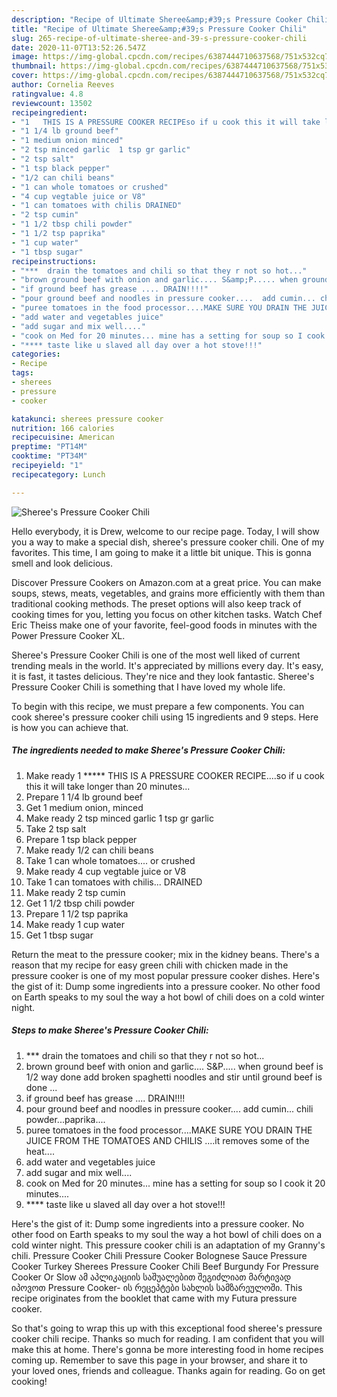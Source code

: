 ```yaml
---
description: "Recipe of Ultimate Sheree&amp;#39;s Pressure Cooker Chili"
title: "Recipe of Ultimate Sheree&amp;#39;s Pressure Cooker Chili"
slug: 265-recipe-of-ultimate-sheree-and-39-s-pressure-cooker-chili
date: 2020-11-07T13:52:26.547Z
image: https://img-global.cpcdn.com/recipes/6387444710637568/751x532cq70/sherees-pressure-cooker-chili-recipe-main-photo.jpg
thumbnail: https://img-global.cpcdn.com/recipes/6387444710637568/751x532cq70/sherees-pressure-cooker-chili-recipe-main-photo.jpg
cover: https://img-global.cpcdn.com/recipes/6387444710637568/751x532cq70/sherees-pressure-cooker-chili-recipe-main-photo.jpg
author: Cornelia Reeves
ratingvalue: 4.8
reviewcount: 13502
recipeingredient:
- "1   THIS IS A PRESSURE COOKER RECIPEso if u cook this it will take longer than 20 minutes"
- "1 1/4 lb ground beef"
- "1 medium onion minced"
- "2 tsp minced garlic  1 tsp gr garlic"
- "2 tsp salt"
- "1 tsp black pepper"
- "1/2 can chili beans"
- "1 can whole tomatoes or crushed"
- "4 cup vegtable juice or V8"
- "1 can tomatoes with chilis DRAINED"
- "2 tsp cumin"
- "1 1/2 tbsp chili powder"
- "1 1/2 tsp paprika"
- "1 cup water"
- "1 tbsp sugar"
recipeinstructions:
- "***  drain the tomatoes and chili so that they r not so hot..."
- "brown ground beef with onion and garlic.... S&amp;P..... when ground beef is 1/2 way done add broken spaghetti noodles and stir until ground beef is done ..."
- "if ground beef has grease .... DRAIN!!!!"
- "pour ground beef and noodles in pressure cooker....  add cumin... chili powder...paprika...."
- "puree tomatoes in the food processor....MAKE SURE YOU DRAIN THE JUICE FROM THE TOMATOES AND CHILIS ....it removes some of the heat...."
- "add water and vegetables juice"
- "add sugar and mix well...."
- "cook on Med for 20 minutes... mine has a setting for soup so I cook it 20 minutes...."
- "**** taste like u slaved all day over a hot stove!!!"
categories:
- Recipe
tags:
- sherees
- pressure
- cooker

katakunci: sherees pressure cooker 
nutrition: 166 calories
recipecuisine: American
preptime: "PT14M"
cooktime: "PT34M"
recipeyield: "1"
recipecategory: Lunch

---
```



![Sheree&#39;s Pressure Cooker Chili](https://img-global.cpcdn.com/recipes/6387444710637568/751x532cq70/sherees-pressure-cooker-chili-recipe-main-photo.jpg)

Hello everybody, it is Drew, welcome to our recipe page. Today, I will show you a way to make a special dish, sheree&#39;s pressure cooker chili. One of my favorites. This time, I am going to make it a little bit unique. This is gonna smell and look delicious.

Discover Pressure Cookers on Amazon.com at a great price. You can make soups, stews, meats, vegetables, and grains more efficiently with them than traditional cooking methods. The preset options will also keep track of cooking times for you, letting you focus on other kitchen tasks. Watch Chef Eric Theiss make one of your favorite, feel-good foods in minutes with the Power Pressure Cooker XL.

Sheree&#39;s Pressure Cooker Chili is one of the most well liked of current trending meals in the world. It's appreciated by millions every day. It's easy, it is fast, it tastes delicious. They're nice and they look fantastic. Sheree&#39;s Pressure Cooker Chili is something that I have loved my whole life.


To begin with this recipe, we must prepare a few components. You can cook sheree&#39;s pressure cooker chili using 15 ingredients and 9 steps. Here is how you can achieve that.

<!--inarticleads1-->

##### The ingredients needed to make Sheree&#39;s Pressure Cooker Chili:

1. Make ready 1 *****  THIS IS A PRESSURE COOKER RECIPE....so if u cook this it will take longer than 20 minutes...
1. Prepare 1 1/4 lb ground beef
1. Get 1 medium onion, minced
1. Make ready 2 tsp minced garlic  1 tsp gr garlic
1. Take 2 tsp salt
1. Prepare 1 tsp black pepper
1. Make ready 1/2 can chili beans
1. Take 1 can whole tomatoes.... or crushed
1. Make ready 4 cup vegtable juice or V8
1. Take 1 can tomatoes with chilis... DRAINED
1. Make ready 2 tsp cumin
1. Get 1 1/2 tbsp chili powder
1. Prepare 1 1/2 tsp paprika
1. Make ready 1 cup water
1. Get 1 tbsp sugar


Return the meat to the pressure cooker; mix in the kidney beans. There&#39;s a reason that my recipe for easy green chili with chicken made in the pressure cooker is one of my most popular pressure cooker dishes. Here&#39;s the gist of it: Dump some ingredients into a pressure cooker. No other food on Earth speaks to my soul the way a hot bowl of chili does on a cold winter night. 

<!--inarticleads2-->

##### Steps to make Sheree&#39;s Pressure Cooker Chili:

1. ***  drain the tomatoes and chili so that they r not so hot...
1. brown ground beef with onion and garlic.... S&amp;P..... when ground beef is 1/2 way done add broken spaghetti noodles and stir until ground beef is done ...
1. if ground beef has grease .... DRAIN!!!!
1. pour ground beef and noodles in pressure cooker....  add cumin... chili powder...paprika....
1. puree tomatoes in the food processor....MAKE SURE YOU DRAIN THE JUICE FROM THE TOMATOES AND CHILIS ....it removes some of the heat....
1. add water and vegetables juice
1. add sugar and mix well....
1. cook on Med for 20 minutes... mine has a setting for soup so I cook it 20 minutes....
1. **** taste like u slaved all day over a hot stove!!!


Here&#39;s the gist of it: Dump some ingredients into a pressure cooker. No other food on Earth speaks to my soul the way a hot bowl of chili does on a cold winter night. This pressure cooker chili is an adaptation of my Granny&#39;s chili. Pressure Cooker Chili Pressure Cooker Bolognese Sauce Pressure Cooker Turkey Sherees Pressure Cooker Chili Beef Burgundy For Pressure Cooker Or Slow ამ აპლიკაციის საშუალებით შეგიძლიათ მარტივად იპოვოთ Pressure Cooker- ის რეცეპტები სახლის სამზარეულოში. This recipe originates from the booklet that came with my Futura pressure cooker. 

So that's going to wrap this up with this exceptional food sheree&#39;s pressure cooker chili recipe. Thanks so much for reading. I am confident that you will make this at home. There's gonna be more interesting food in home recipes coming up. Remember to save this page in your browser, and share it to your loved ones, friends and colleague. Thanks again for reading. Go on get cooking!
